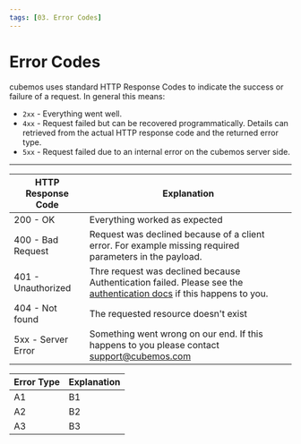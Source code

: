 ```yaml
---
tags: [03. Error Codes]
---
```

# Error Codes
cubemos uses standard HTTP Response Codes to indicate the success or failure of a request. In general this means: 
* `2xx` - Everything went well. 
* `4xx` - Request failed but can be recovered programmatically. Details can retrieved from the actual HTTP response code and the returned error type. 
* `5xx` - Request failed due to an internal error on the cubemos server side. 

---

HTTP Response Code | Explanation
---------|----------
 200 - OK | Everything worked as expected 
 400 - Bad Request | Request was declined because of a client error. For example missing required parameters in the payload.  
 401 - Unauthorized | Thre request was declined because Authentication failed. Please see the [authentication docs](./02Authentication.md) if this happens to you.
 404 - Not found | The requested resource doesn't exist
 5xx  - Server Error | Something went wrong on our end. If this happens to you please contact [support@cubemos.com](mailto:support@cubemos.com)


 Error Type | Explanation
---------|----------
 A1 | B1 
 A2 | B2 
 A3 | B3 

